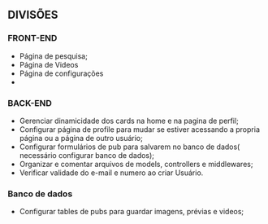 ## DIVISÕES

### FRONT-END
- Página de pesquisa;
- Página de Videos
- Página de configurações
-


### BACK-END
- Gerenciar dinamicidade dos cards na home e na pagina de perfil;
- Configurar página de profile para mudar se estiver acessando a propria página ou a página de outro usuário;
- Configurar formulários de pub para salvarem no banco de dados( necessário configurar banco de dados);
- Organizar e comentar arquivos de models, controllers e middlewares;
- Verificar validade do e-mail e numero ao criar Usuário.

### Banco de dados
- Configurar tables de pubs para guardar imagens, prévias e videos;

